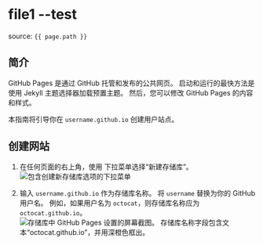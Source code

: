 # file1 --test

source: `{{ page.path }}`



## 简介 #

GitHub Pages 是通过 GitHub 托管和发布的公共网页。 启动和运行的最快方法是使用 Jekyll 主题选择器加载预置主题。 然后，您可以修改 GitHub Pages 的内容和样式。

本指南将引导你在 `username.github.io` 创建用户站点。

## 创建网站 

1. 在任何页面的右上角，使用 下拉菜单选择“新建存储库”。![包含创建新存储库选项的下拉菜单](https://docs.github.com/assets/cb-31554/images/help/repository/repo-create.png)

2. 输入 `username.github.io` 作为存储库名称。 将 `username` 替换为你的 GitHub 用户名。 例如，如果用户名为 `octocat`，则存储库名称应为 `octocat.github.io`。![存储库中 GitHub Pages 设置的屏幕截图。 存储库名称字段包含文本“octocat.github.io”，并用深橙色框出。](https://docs.github.com/assets/cb-48482/images/help/pages/create-repository-name-pages.png)
